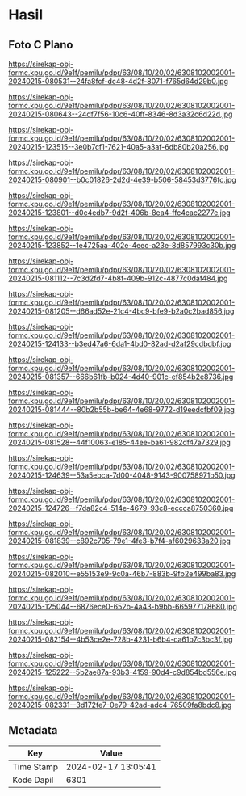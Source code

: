 # Hasil

## Foto C Plano

https://sirekap-obj-formc.kpu.go.id/9e1f/pemilu/pdpr/63/08/10/20/02/6308102002001-20240215-080531--24fa8fcf-dc48-4d2f-8071-f765d64d29b0.jpg

https://sirekap-obj-formc.kpu.go.id/9e1f/pemilu/pdpr/63/08/10/20/02/6308102002001-20240215-080643--24df7f56-10c6-40ff-8346-8d3a32c6d22d.jpg

https://sirekap-obj-formc.kpu.go.id/9e1f/pemilu/pdpr/63/08/10/20/02/6308102002001-20240215-123515--3e0b7cf1-7621-40a5-a3af-6db80b20a256.jpg

https://sirekap-obj-formc.kpu.go.id/9e1f/pemilu/pdpr/63/08/10/20/02/6308102002001-20240215-080901--b0c01826-2d2d-4e39-b506-58453d3776fc.jpg

https://sirekap-obj-formc.kpu.go.id/9e1f/pemilu/pdpr/63/08/10/20/02/6308102002001-20240215-123801--d0c4edb7-9d2f-406b-8ea4-ffc4cac2277e.jpg

https://sirekap-obj-formc.kpu.go.id/9e1f/pemilu/pdpr/63/08/10/20/02/6308102002001-20240215-123852--1e4725aa-402e-4eec-a23e-8d857993c30b.jpg

https://sirekap-obj-formc.kpu.go.id/9e1f/pemilu/pdpr/63/08/10/20/02/6308102002001-20240215-081112--7c3d2fd7-4b8f-409b-912c-4877c0daf484.jpg

https://sirekap-obj-formc.kpu.go.id/9e1f/pemilu/pdpr/63/08/10/20/02/6308102002001-20240215-081205--d66ad52e-21c4-4bc9-bfe9-b2a0c2bad856.jpg

https://sirekap-obj-formc.kpu.go.id/9e1f/pemilu/pdpr/63/08/10/20/02/6308102002001-20240215-124133--b3ed47a6-6da1-4bd0-82ad-d2af29cdbdbf.jpg

https://sirekap-obj-formc.kpu.go.id/9e1f/pemilu/pdpr/63/08/10/20/02/6308102002001-20240215-081357--666b61fb-b024-4d40-901c-ef854b2e8736.jpg

https://sirekap-obj-formc.kpu.go.id/9e1f/pemilu/pdpr/63/08/10/20/02/6308102002001-20240215-081444--80b2b55b-be64-4e68-9772-d19eedcfbf09.jpg

https://sirekap-obj-formc.kpu.go.id/9e1f/pemilu/pdpr/63/08/10/20/02/6308102002001-20240215-081528--44f10063-e185-44ee-ba61-982df47a7329.jpg

https://sirekap-obj-formc.kpu.go.id/9e1f/pemilu/pdpr/63/08/10/20/02/6308102002001-20240215-124639--53a5ebca-7d00-4048-9143-900758971b50.jpg

https://sirekap-obj-formc.kpu.go.id/9e1f/pemilu/pdpr/63/08/10/20/02/6308102002001-20240215-124726--f7da82c4-514e-4679-93c8-eccca8750360.jpg

https://sirekap-obj-formc.kpu.go.id/9e1f/pemilu/pdpr/63/08/10/20/02/6308102002001-20240215-081839--c892c705-79e1-4fe3-b7f4-af6029633a20.jpg

https://sirekap-obj-formc.kpu.go.id/9e1f/pemilu/pdpr/63/08/10/20/02/6308102002001-20240215-082010--e55153e9-9c0a-46b7-883b-9fb2e499ba83.jpg

https://sirekap-obj-formc.kpu.go.id/9e1f/pemilu/pdpr/63/08/10/20/02/6308102002001-20240215-125044--6876ece0-652b-4a43-b9bb-665977178680.jpg

https://sirekap-obj-formc.kpu.go.id/9e1f/pemilu/pdpr/63/08/10/20/02/6308102002001-20240215-082154--4b53ce2e-728b-4231-b6b4-ca61b7c3bc3f.jpg

https://sirekap-obj-formc.kpu.go.id/9e1f/pemilu/pdpr/63/08/10/20/02/6308102002001-20240215-125222--5b2ae87a-93b3-4159-90d4-c9d854bd556e.jpg

https://sirekap-obj-formc.kpu.go.id/9e1f/pemilu/pdpr/63/08/10/20/02/6308102002001-20240215-082331--3d172fe7-0e79-42ad-adc4-76509fa8bdc8.jpg


## Metadata

| Key        | Value               |
| ---------- | ------------------- |
| Time Stamp | 2024-02-17 13:05:41 |
| Kode Dapil | 6301                |



